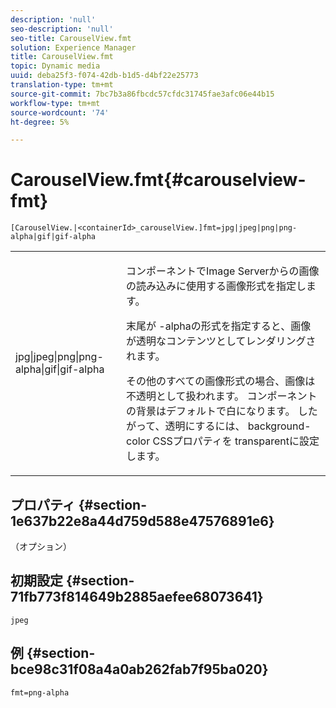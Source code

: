 ```yaml
---
description: 'null'
seo-description: 'null'
seo-title: CarouselView.fmt
solution: Experience Manager
title: CarouselView.fmt
topic: Dynamic media
uuid: deba25f3-f074-42db-b1d5-d4bf22e25773
translation-type: tm+mt
source-git-commit: 7bc7b3a86fbcdc57cfdc31745fae3afc06e44b15
workflow-type: tm+mt
source-wordcount: '74'
ht-degree: 5%

---
```



# CarouselView.fmt{#carouselview-fmt}

`[CarouselView.|<containerId>_carouselView.]fmt=jpg|jpeg|png|png-alpha|gif|gif-alpha`

<table id="table_441553CD34C94A58A9D7CBF772DEDDB6"> 
 <tbody> 
  <tr> 
   <td colname="col1"> <p> <span class="codeph"> jpg|jpeg|png|png-alpha|gif|gif-alpha</span> </p> </td> 
   <td colname="col2"> <p> コンポーネントでImage Serverからの画像の読み込みに使用する画像形式を指定します。 </p> <p>末尾が<span class="codeph"> -alpha</span>の形式を指定すると、画像が透明なコンテンツとしてレンダリングされます。 </p> <p>その他のすべての画像形式の場合、画像は不透明として扱われます。 コンポーネントの背景はデフォルトで白になります。 したがって、透明にするには、<span class="codeph"> background-color</span> CSSプロパティを<span class="codeph"> transparent</span>に設定します。 </p> </td> 
  </tr> 
 </tbody> 
</table>

## プロパティ {#section-1e637b22e8a44d759d588e47576891e6}

（オプション）

## 初期設定 {#section-71fb773f814649b2885aefee68073641}

`jpeg`

## 例 {#section-bce98c31f08a4a0ab262fab7f95ba020}

`fmt=png-alpha`
